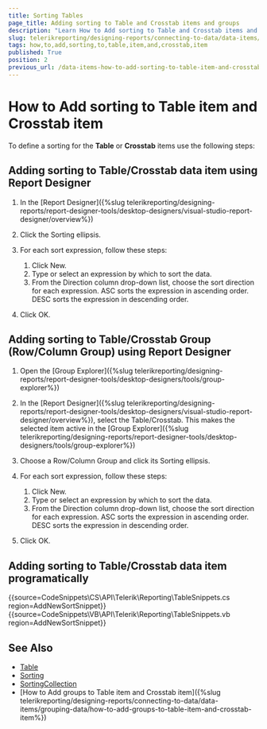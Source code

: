 ```yaml
---
title: Sorting Tables
page_title: Adding sorting to Table and Crosstab items and groups
description: "Learn How to Add sorting to Table and Crosstab items and their groups with the Report Designer or programatically."
slug: telerikreporting/designing-reports/connecting-to-data/data-items/ordering-data/how-to-add-sorting-to-table-item-and-crosstab-item
tags: how,to,add,sorting,to,table,item,and,crosstab,item
published: True
position: 2
previous_url: /data-items-how-to-add-sorting-to-table-item-and-crosstab-item
---
```


# How to Add sorting to Table item and Crosstab item

To define a sorting for the __Table__ or __Crosstab__ items use the following steps:

## Adding sorting to Table/Crosstab data item using Report Designer

1. In the [Report Designer]({%slug telerikreporting/designing-reports/report-designer-tools/desktop-designers/visual-studio-report-designer/overview%})

1. Click the Sorting ellipsis.

1. For each sort expression, follow these steps:

	1. Click New.
	1. Type or select an expression by which to sort the data.
	1. From the Direction column drop-down list, choose the sort direction for each expression. ASC sorts the expression in ascending order. DESC sorts the expression in descending order.

1. Click OK.

## Adding sorting to Table/Crosstab Group (Row/Column Group) using Report Designer

1. Open the [Group Explorer]({%slug telerikreporting/designing-reports/report-designer-tools/desktop-designers/tools/group-explorer%})

1. In the [Report Designer]({%slug telerikreporting/designing-reports/report-designer-tools/desktop-designers/visual-studio-report-designer/overview%}), select the Table/Crosstab. This makes the selected item active in the [Group Explorer]({%slug telerikreporting/designing-reports/report-designer-tools/desktop-designers/tools/group-explorer%})

1. Choose a Row/Column Group and click its Sorting ellipsis.

1. For each sort expression, follow these steps:

	1. Click New.
	1. Type or select an expression by which to sort the data.
	1. From the Direction column drop-down list, choose the sort direction for each expression. ASC sorts the expression in ascending order. DESC sorts the expression in descending order.

1. Click OK.

## Adding sorting to Table/Crosstab data item programatically

{{source=CodeSnippets\CS\API\Telerik\Reporting\TableSnippets.cs region=AddNewSortSnippet}}
{{source=CodeSnippets\VB\API\Telerik\Reporting\TableSnippets.vb region=AddNewSortSnippet}}

## See Also

* [Table](/api/Telerik.Reporting.Table)
* [Sorting](/api/Telerik.Reporting.Sorting)
* [SortingCollection](/api/Telerik.Reporting.SortingCollection)
* [How to Add groups to Table item and Crosstab item]({%slug telerikreporting/designing-reports/connecting-to-data/data-items/grouping-data/how-to-add-groups-to-table-item-and-crosstab-item%})
